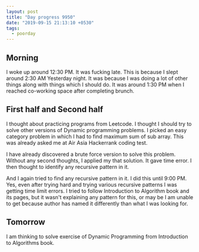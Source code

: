 ```yaml
---
layout: post
title: "Day progress 9950"
date: "2019-09-15 21:13:10 +0530"
tags:
  - poorday
---
```


## Morning

I woke up around 12:30 PM. It was fucking late. This is because I slept around
2:30 AM Yesterday night. It was because I was doing a lot of other things along
with things which I should do. It was around 1:30 PM when I reached co-working
space after completing brunch.

## First half and Second half

I thought about practicing programs from Leetcode. I thought I should try to
solve other versions of Dynamic programming problems. I picked an easy category
problem in which I had to find maximum sum of sub array. This was already asked
me at Air Asia Hackerrank coding test.

I have already discovered a brute force version to solve this problem. Without
any second thoughts, I applied my that solution. It gave time error. I then
thought to identify any recursive pattern in it.

And I again tried to find any recursive pattern in it. I did this until 9:00 PM.
Yes, even after trying hard and trying various recursive patterns I was getting
time limit errors. I tried to follow Introduction to Algorithm book and its
pages, but it wasn't explaining any pattern for this, or may be I am unable to
get because author has named it differently than what I was looking for.


## Tomorrow

I am thinking to solve exercise of Dynamic Programming from Introduction to
Algorithms book.
